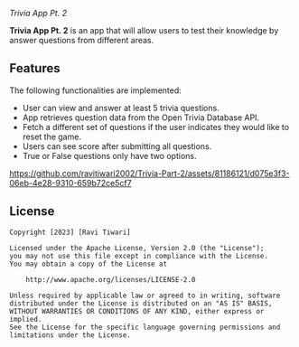 *Trivia App Pt. 2*

**Trivia App Pt. 2** is an app that will allow users to test their knowledge by answer questions from different areas. 

## Features

The following functionalities are implemented:

-  User can view and answer at least 5 trivia questions.
-  App retrieves question data from the Open Trivia Database API.
-  Fetch a different set of questions if the user indicates they would like to reset the game.
-  Users can see score after submitting all questions.
-  True or False questions only have two options.

https://github.com/ravitiwari2002/Trivia-Part-2/assets/81186121/d075e3f3-06eb-4e28-9310-659b72ce5cf7


## License

    Copyright [2023] [Ravi Tiwari]

    Licensed under the Apache License, Version 2.0 (the "License");
    you may not use this file except in compliance with the License.
    You may obtain a copy of the License at

        http://www.apache.org/licenses/LICENSE-2.0

    Unless required by applicable law or agreed to in writing, software
    distributed under the License is distributed on an "AS IS" BASIS,
    WITHOUT WARRANTIES OR CONDITIONS OF ANY KIND, either express or implied.
    See the License for the specific language governing permissions and
    limitations under the License.
